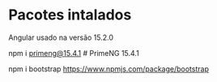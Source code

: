 # Pacotes intalados

Angular usado na versão 15.2.0

npm i primeng@15.4.1 # PrimeNG 15.4.1

npm i bootstrap https://www.npmjs.com/package/bootstrap